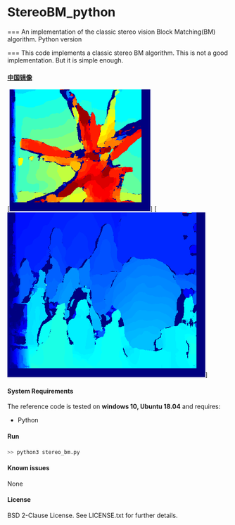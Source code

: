 # StereoBM_python

===
An implementation of the classic stereo vision Block Matching(BM) algorithm. Python version

===
This code implements a classic stereo BM algorithm.
This is not a good implementation. But it is simple enough.

#### [中国镜像](https://gitee.com/redpower/StereoBM_python) ####

[![Demo1](disparityRGB.bmp)]
[![Demo2](disparityRGB2.bmp)]

#### System Requirements ####

The reference code is tested on <b>windows 10, Ubuntu 18.04</b> and requires:
- Python 

#### Run ####

```Python
>> python3 stereo_bm.py

```

#### Known issues ####

None

#### License ####
BSD 2-Clause License. See LICENSE.txt for further details.

